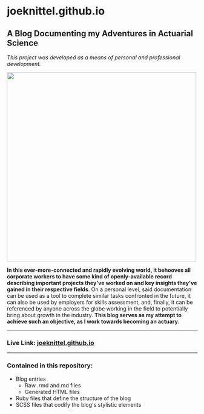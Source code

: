 # joeknittel.github.io

## A Blog Documenting my Adventures in Actuarial Science

*This project was developed as a means of personal and professional development.*

<img src = "https://joeknittel.github.io/images/soa.jpg" width = 500>

**In this ever-more-connected and rapidly evolving world, it behooves all corporate workers to have some kind of openly-available record describing important projects they've worked on and key insights they've gained in their respective fields**. On a personal level, said documentation can be used as a tool to complete similar tasks confronted in the future, it can also be used by employers for skills assessment, and, finally, it can be referenced by anyone across the globe working in the field to potentially bring about growth in the industry. **This blog serves as my attempt to achieve such an objective, as I work towards becoming an actuary**.

<hr>

### Live Link: <a href = "https://joeknittel.github.io/">joeknittel.github.io</a>

<hr>

### Contained in this repository:

- Blog entries 
  - Raw .rmd and.md files
  - Generated HTML files
- Ruby files that define the structure of the blog
- SCSS files that codify the blog's stylistic elements
